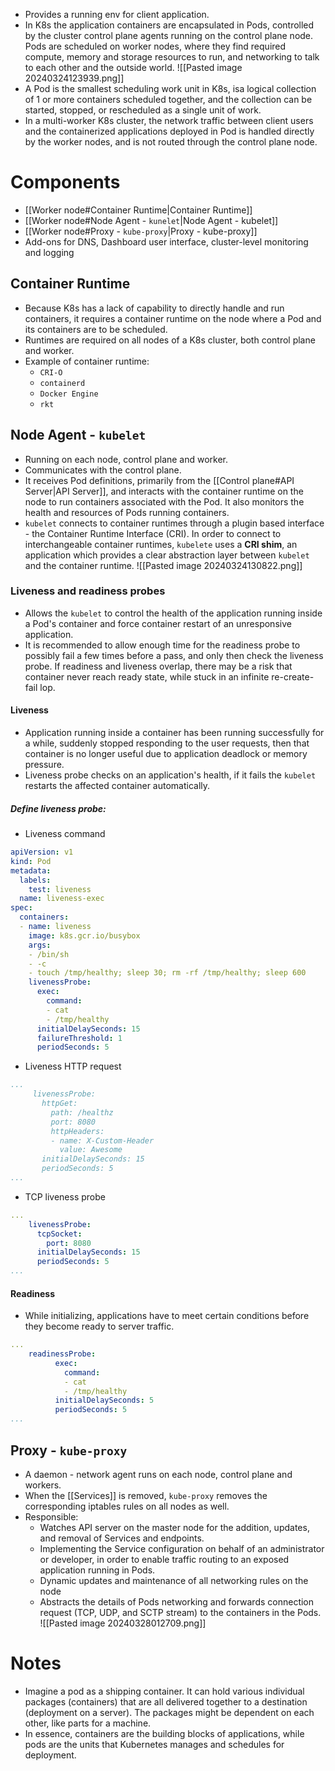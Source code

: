 - Provides a running env for client application.
- In K8s the application containers are encapsulated in Pods, controlled by the cluster control plane agents running on the control plane node. Pods are scheduled on worker nodes, where they find required compute, memory and storage resources to run, and networking to talk to each other and the outside world.
![[Pasted image 20240324123939.png]]
- A Pod is the smallest scheduling work unit in K8s, isa logical collection of 1 or more containers scheduled together, and the collection can be started, stopped, or rescheduled as a single unit of work.
- In a multi-worker K8s cluster, the network traffic between client users and the containerized applications deployed in Pod is handled directly by the worker nodes, and is not routed through the control plane node.
# Components
- [[Worker node#Container Runtime|Container Runtime]]
- [[Worker node#Node Agent - `kunelet`|Node Agent - kubelet]]
- [[Worker node#Proxy - `kube-proxy`|Proxy - kube-proxy]]
- Add-ons for DNS, Dashboard user interface, cluster-level monitoring and logging
## Container Runtime
- Because K8s has a lack of capability to directly handle and run containers, it requires a container runtime on the node where a Pod and its containers are to be scheduled.
- Runtimes are required on all nodes of a K8s cluster, both control plane and worker.
- Example of container runtime:
	- `CRI-O`
	- `containerd`
	- `Docker Engine`
	- `rkt`
## Node Agent - `kubelet`
- Running on each node, control plane and worker.
- Communicates with the control plane.
- It receives Pod definitions, primarily from the [[Control plane#API Server|API Server]], and interacts with the container runtime on the node to run containers associated with the Pod. It also monitors the health and resources of Pods running containers.
- `kubelet` connects to container runtimes through a plugin based interface - the Container Runtime Interface (CRI). In order to connect to interchangeable container runtimes, `kubelete` uses a **CRI shim**, an application which provides a clear abstraction layer between `kubelet` and the container runtime.
![[Pasted image 20240324130822.png]]
### Liveness and readiness probes
- Allows the `kubelet` to control the health of the application running inside a Pod's container and force container restart of an unresponsive application.
- It is recommended to allow enough time for the readiness probe to possibly fail a few times before a pass, and only then check the liveness probe. If readiness and liveness overlap, there may be a risk that container never reach ready state, while stuck in an infinite re-create-fail lop.
#### Liveness
- Application running inside a container has been running successfully for a while, suddenly stopped responding to the user requests, then that container is no longer useful due to application deadlock or memory pressure.
- Liveness probe checks on an application's health, if it fails the `kubelet` restarts the affected container automatically.
##### Define liveness probe:
- Liveness command
```YAML
apiVersion: v1  
kind: Pod  
metadata:  
  labels:  
    test: liveness  
  name: liveness-exec  
spec:  
  containers:  
  - name: liveness  
    image: k8s.gcr.io/busybox  
    args:  
    - /bin/sh  
    - -c  
    - touch /tmp/healthy; sleep 30; rm -rf /tmp/healthy; sleep 600  
    livenessProbe:  
      exec:  
        command:  
        - cat  
        - /tmp/healthy  
      initialDelaySeconds: 15  
      failureThreshold: 1  
      periodSeconds: 5
```
- Liveness HTTP request
```YAML
...
     livenessProbe:  
       httpGet:  
         path: /healthz  
         port: 8080  
         httpHeaders:  
         - name: X-Custom-Header  
           value: Awesome  
       initialDelaySeconds: 15  
       periodSeconds: 5
...
```
- TCP liveness probe
```YAML
...  
    livenessProbe:  
      tcpSocket:  
        port: 8080  
      initialDelaySeconds: 15  
      periodSeconds: 5  
...
```
#### Readiness
- While initializing, applications have to meet certain conditions before they become ready to server traffic.
```YAML
...  
    readinessProbe:  
          exec:  
            command:  
            - cat  
            - /tmp/healthy  
          initialDelaySeconds: 5   
          periodSeconds: 5  
...
```
## Proxy - `kube-proxy`
- A daemon - network agent runs on each node, control plane and workers.
- When the [[Services]] is removed, `kube-proxy` removes the corresponding iptables rules on all nodes as well.
- Responsible:
	- Watches API server on the master node for the addition, updates, and removal of Services and endpoints.
	- Implementing the Service configuration on behalf of an administrator or developer, in order to enable traffic routing to an exposed application running in Pods.
	- Dynamic updates and maintenance of all networking rules on the node
	- Abstracts the details of Pods networking and forwards connection request (TCP, UDP, and SCTP stream) to the containers in the Pods.
![[Pasted image 20240328012709.png]]
# Notes
- Imagine a pod as a shipping container. It can hold various individual packages (containers) that are all delivered together to a destination (deployment on a server). The packages might be dependent on each other, like parts for a machine.
- In essence, containers are the building blocks of applications, while pods are the units that Kubernetes manages and schedules for deployment.